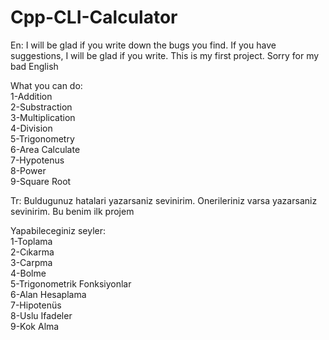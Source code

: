 # Cpp-CLI-Calculator
En: I will be glad if you write down the bugs you find. If you have suggestions, I will be glad if you write. This is my first project. Sorry for my bad English   
  
What you can do:    
1-Addition  
2-Substraction  
3-Multiplication  
4-Division  
5-Trigonometry  
6-Area Calculate  
7-Hypotenus  
8-Power  
9-Square Root  
  
Tr: Buldugunuz hatalari yazarsaniz sevinirim. Onerileriniz varsa yazarsaniz sevinirim. Bu benim ilk projem  
  
Yapabileceginiz seyler:  
1-Toplama  
2-Cıkarma  
3-Carpma  
4-Bolme  
5-Trigonometrik Fonksiyonlar  
6-Alan Hesaplama  
7-Hipotenüs  
8-Uslu Ifadeler  
9-Kok Alma  
